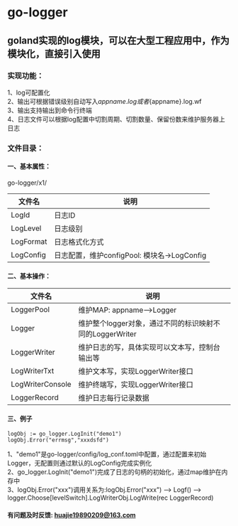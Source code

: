 # go-logger
## goland实现的log模块，可以在大型工程应用中，作为模块化，直接引入使用
### 实现功能：
1、log可配置化<br>
2、输出可根据错误级别自动写入${appname}.log 或者${appname}.log.wf <br>
3、输出支持输出到命令行终端 <br>
4、日志文件可以根据log配置中切割周期、切割数量、保留份数来维护服务器上日志<br>

### 文件目录：
#### 一、基本属性：
go-logger/x1/

 文件名    |    说明  
 -------- |  --------
LogId    | 日志ID   
LogLevel    | 日志级别 
LogFormat    | 日志格式化方式
LogConfig    | 日志配置，维护configPool: 模块名->LogConfig 


#### 二、基本操作：

 文件名    |    说明  
 -------- |  --------
LoggerPool  |    维护MAP: appname-->Logger<br>
Logger      |    维护整个logger对象，通过不同的标识映射不同的LoggerWriter<br>
LoggerWriter |   维护日志的写，具体实现可以文本写，控制台输出等<br>
LogWriterTxt |   维护文本写，实现LoggerWriter接口
LogWriterConsole|维护终端写，实现LoggerWriter接口
LoggerRecord |   维护日志每行记录数据<br>

#### 三、例子
```
logObj := go_logger.LogInit("demo1")
logObj.Error("errmsg","xxxdsfd")
````
1、"demo1"是go-logger/config/log_conf.toml中配置，通过配置来初始Logger，无配置则通过默认的LogConfig完成实例化<br>
2、go_logger.LogInit("demo1")完成了日志的句柄的初始化，通过map维护在内存中<br>
3、logObj.Error("xxx")调用关系为:logObj.Error("xxx") --> Logf() --> logger.Choose[levelSwitch].LogWriterObj.LogWrite(rec LoggerRecord)<br>


#### 有问题及时反馈: huajie19890209@163.com

